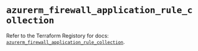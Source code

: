# `azurerm_firewall_application_rule_collection`

Refer to the Terraform Registory for docs: [`azurerm_firewall_application_rule_collection`](https://registry.terraform.io/providers/hashicorp/azurerm/3.63.0/docs/resources/firewall_application_rule_collection).

